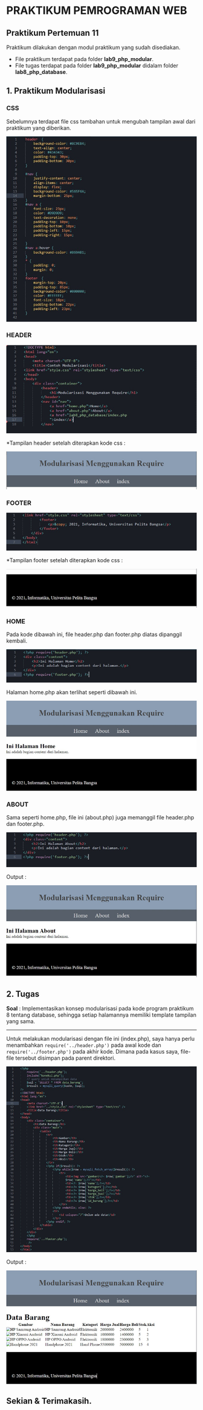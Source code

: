 

# PRAKTIKUM PEMROGRAMAN WEB

## Praktikum Pertemuan 11

Praktikum dilakukan dengan modul praktikum yang sudah disediakan.

- File praktikum terdapat pada folder **lab9_php_modular**.
- File tugas terdapat pada folder **lab9_php_modular** didalam folder **lab8_php_database**.

## 1. Praktikum Modularisasi

### CSS

Sebelumnya terdapat file css tambahan untuk mengubah tampilan awal dari praktikum yang diberikan.

![enter image description here](https://github.com/antonmartinus72/Lab9Web/raw/main/Screenshot/6_css.jpg)

### HEADER

![enter image description here](https://github.com/antonmartinus72/Lab9Web/raw/main/Screenshot/1_code.jpg)

*Tampilan header setelah diterapkan kode css :

![enter image description here](https://github.com/antonmartinus72/Lab9Web/raw/main/Screenshot/1.jpg)

### FOOTER

![enter image description here](https://github.com/antonmartinus72/Lab9Web/raw/main/Screenshot/2_code.jpg)

*Tampilan footer setelah diterapkan kode css :

![enter image description here](https://github.com/antonmartinus72/Lab9Web/raw/main/Screenshot/2.jpg)

### HOME

Pada kode dibawah ini, file header.php dan footer.php diatas dipanggil kembali.

![enter image description here](https://github.com/antonmartinus72/Lab9Web/raw/main/Screenshot/3_code.jpg)

Halaman home.php akan terlihat seperti dibawah ini.

![enter image description here](https://github.com/antonmartinus72/Lab9Web/raw/main/Screenshot/3.jpg)

### ABOUT

Sama seperti home.php, file ini (about.php) juga memanggil file header.php dan footer.php.

![enter image description here](https://github.com/antonmartinus72/Lab9Web/raw/main/Screenshot/4_code.jpg)

Output :

![enter image description here](https://github.com/antonmartinus72/Lab9Web/raw/main/Screenshot/4.jpg)

## 2. Tugas

**Soal** : Implementasikan konsep modularisasi pada kode program praktikum 8 tentang database, sehingga setiap halamannya memiliki template tampilan yang sama.

<hr>

Untuk melakukan modularisasi dengan file ini (index.php), saya hanya perlu menambahkan `require('../header.php')` pada awal kode dan `require('../footer.php')` pada akhir kode. Dimana pada kasus saya, file-file tersebut disimpan pada parent direktori.

![enter image description here](https://github.com/antonmartinus72/Lab9Web/raw/main/Screenshot/5_code.jpg)

Output :

![enter image description here](https://github.com/antonmartinus72/Lab9Web/raw/main/Screenshot/5.jpg)

## Sekian & Terimakasih.